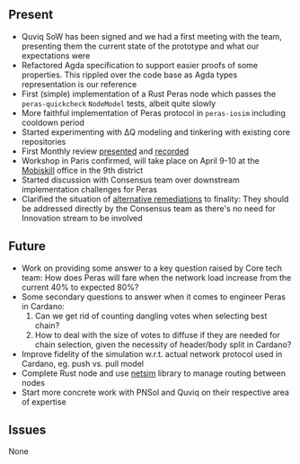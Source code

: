 ## Present

* Quviq SoW has been signed and we had a first meeting with the team, presenting them the current state of the prototype and what our expectations were
* Refactored Agda specification to support easier proofs of some properties. This rippled over the code base as Agda types representation is our reference
* First (simple) implementation of a Rust Peras node which passes the `peras-quickcheck` `NodeModel` tests, albeit quite slowly
* More faithful implementation of Peras protocol in `peras-iosim` including cooldown period
* Started experimenting with ΔQ modeling and tinkering with existing core repositories
* First Monthly review [presented](https://docs.google.com/presentation/d/1GBalxAoFxwQyRdw-DX5zSOm2Vdgf58C6NEQx7PvOWl0/edit#slide=id.g2bc0b536d7f_0_26) and [recorded](https://drive.google.com/file/d/18Q0YoT_hVbMjL19YW76epcx1wbeH_O_N/view?usp=sharing)
* Workshop in Paris confirmed, will take place on April 9-10 at the [Mobiskill](https://mobiskill.fr/) office in the 9th district
* Started discussion with Consensus team over downstream implementation challenges for Peras
* Clarified the situation of [alternative remediations](https://docs.google.com/document/d/1dv796m2Fc7WH38DNmGc68WOXnqtxj7F30o-kGzM4zKA/edit#heading=h.8lhps0p37gcs) to finality: They should be addressed directly by the Consensus team as there's no need for Innovation stream to be involved

## Future

* Work on providing some answer to a key question raised by Core tech team: How does Peras will fare when the network load increase from the current 40% to expected 80%?
* Some secondary questions to answer when it comes to engineer Peras in Cardano:
  1. Can we get rid of counting dangling votes when selecting best chain?
  2. How to deal with the size of votes to diffuse if they are needed for chain selection, given the necessity of header/body split in Cardano?
* Improve fidelity of the simulation w.r.t. actual network protocol used in Cardano, eg. push vs. pull model
* Complete Rust node and use [netsim](https://github.com/input-output-hk/ce-netsim) library to manage routing between nodes
* Start more concrete work with PNSol and Quviq on their respective area of expertise

## Issues

None
